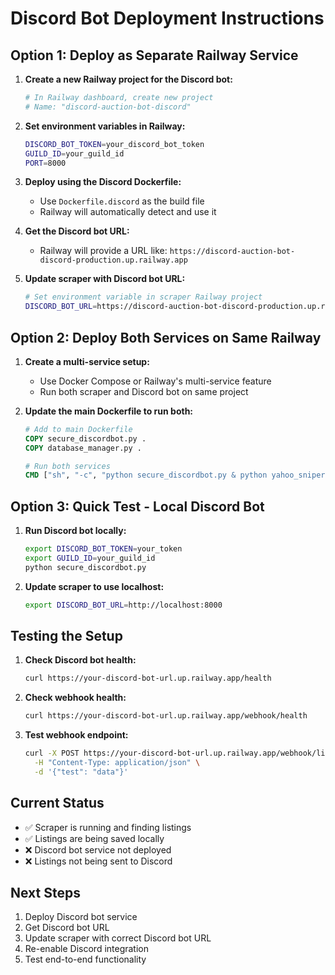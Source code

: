 # Discord Bot Deployment Instructions

## Option 1: Deploy as Separate Railway Service

1. **Create a new Railway project for the Discord bot:**
   ```bash
   # In Railway dashboard, create new project
   # Name: "discord-auction-bot-discord"
   ```

2. **Set environment variables in Railway:**
   ```bash
   DISCORD_BOT_TOKEN=your_discord_bot_token
   GUILD_ID=your_guild_id
   PORT=8000
   ```

3. **Deploy using the Discord Dockerfile:**
   - Use `Dockerfile.discord` as the build file
   - Railway will automatically detect and use it

4. **Get the Discord bot URL:**
   - Railway will provide a URL like: `https://discord-auction-bot-discord-production.up.railway.app`

5. **Update scraper with Discord bot URL:**
   ```bash
   # Set environment variable in scraper Railway project
   DISCORD_BOT_URL=https://discord-auction-bot-discord-production.up.railway.app
   ```

## Option 2: Deploy Both Services on Same Railway

1. **Create a multi-service setup:**
   - Use Docker Compose or Railway's multi-service feature
   - Run both scraper and Discord bot on same project

2. **Update the main Dockerfile to run both:**
   ```dockerfile
   # Add to main Dockerfile
   COPY secure_discordbot.py .
   COPY database_manager.py .
   
   # Run both services
   CMD ["sh", "-c", "python secure_discordbot.py & python yahoo_sniper.py"]
   ```

## Option 3: Quick Test - Local Discord Bot

1. **Run Discord bot locally:**
   ```bash
   export DISCORD_BOT_TOKEN=your_token
   export GUILD_ID=your_guild_id
   python secure_discordbot.py
   ```

2. **Update scraper to use localhost:**
   ```bash
   export DISCORD_BOT_URL=http://localhost:8000
   ```

## Testing the Setup

1. **Check Discord bot health:**
   ```bash
   curl https://your-discord-bot-url.up.railway.app/health
   ```

2. **Check webhook health:**
   ```bash
   curl https://your-discord-bot-url.up.railway.app/webhook/health
   ```

3. **Test webhook endpoint:**
   ```bash
   curl -X POST https://your-discord-bot-url.up.railway.app/webhook/listing \
     -H "Content-Type: application/json" \
     -d '{"test": "data"}'
   ```

## Current Status

- ✅ Scraper is running and finding listings
- ✅ Listings are being saved locally
- ❌ Discord bot service not deployed
- ❌ Listings not being sent to Discord

## Next Steps

1. Deploy Discord bot service
2. Get Discord bot URL
3. Update scraper with correct Discord bot URL
4. Re-enable Discord integration
5. Test end-to-end functionality
